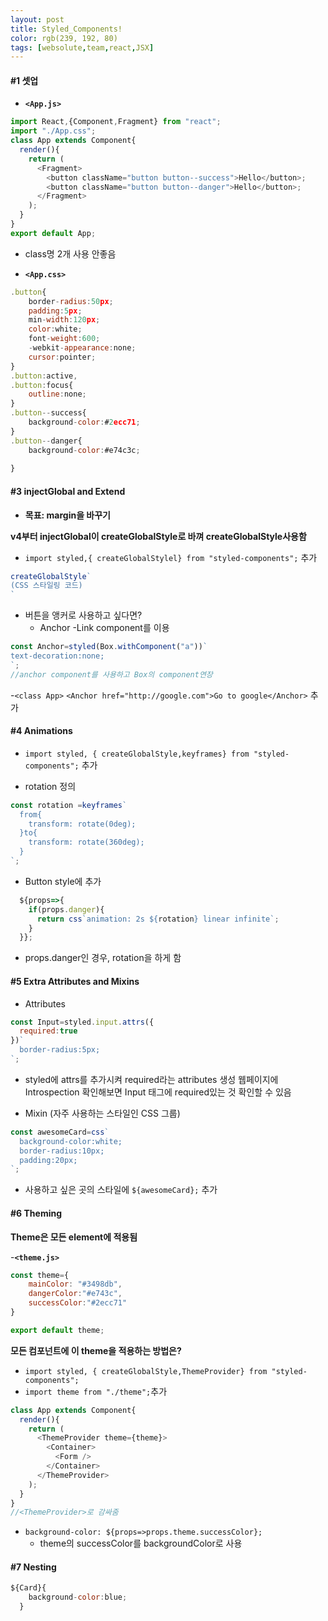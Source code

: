 ```yaml
---
layout: post
title: Styled_Components!
color: rgb(239, 192, 80)
tags: [websolute,team,react,JSX]
---
```


#### #1 셋업

- __`<App.js>`__

```javascript
import React,{Component,Fragment} from "react"; 
import "./App.css";
class App extends Component{
  render(){
    return (
      <Fragment>
        <button className="button button--success">Hello</button>;
        <button className="button button--danger">Hello</button>;        
      </Fragment>
    );
  }
}
export default App;
```

- class명 2개 사용 안좋음


- __`<App.css>`__

```javascript
.button{
    border-radius:50px;
    padding:5px;
    min-width:120px;
    color:white;
    font-weight:600;
    -webkit-appearance:none;
    cursor:pointer;
}
.button:active,
.button:focus{
    outline:none;
}
.button--success{
    background-color:#2ecc71;
} 
.button--danger{
    background-color:#e74c3c;
    
}
```


#### #3 injectGlobal and Extend


- __목표: margin을 바꾸기__


__v4부터 injectGlobal이  createGlobalStyle로 바껴  createGlobalStyle사용함__


- `import styled,{ createGlobalStylel} from "styled-components";` 추가


```javascript
createGlobalStyle`
(CSS 스타일링 코드)
`
```


- 버튼을 앵커로 사용하고 싶다면?
    - Anchor -Link component를 이용

```javascript
const Anchor=styled(Box.withComponent("a"))`
text-decoration:none;
`;
//anchor component를 사용하고 Box의 component연장 
```

-`<class App>`
` <Anchor href="http://google.com">Go to google</Anchor> ` 추가


#### #4 Animations



- `import styled, { createGlobalStyle,keyframes} from "styled-components";` 추가

- rotation 정의

```javascript
const rotation =keyframes`
  from{
    transform: rotate(0deg);
  }to{
    transform: rotate(360deg);
  }
`;
```

- Button style에 추가

```javascript
  ${props=>{
    if(props.danger){
      return css`animation: 2s ${rotation} linear infinite`;
    }
  }};
```

- props.danger인 경우, rotation을 하게 함


#### #5 Extra Attributes and Mixins


- Attributes
```javascript
const Input=styled.input.attrs({
  required:true  
})`
  border-radius:5px;
`;
```
- styled에 attrs를 추가시켜 required라는 attributes 생성
웹페이지에 Introspection 확인해보면 Input 태그에 required있는 것 확인할 수 있음 



- Mixin (자주 사용하는 스타일인 CSS 그룹)
```javascript
const awesomeCard=css`
  background-color:white;
  border-radius:10px;
  padding:20px;
`;
```


- 사용하고 싶은 곳의 스타일에 `${awesomeCard};` 추가


#### #6 Theming


__Theme은 모든 element에 적용됨__

-__`<theme.js>`__
```javascript
const theme={
    mainColor: "#3498db",
    dangerColor:"#e743c",
    successColor:"#2ecc71"
}

export default theme;
```


__모든 컴포넌트에 이 theme을 적용하는 방법은?__
- `import styled, { createGlobalStyle,ThemeProvider} from "styled-components";`
- `import theme from "./theme";`추가


```javascript
class App extends Component{
  render(){
    return (
      <ThemeProvider theme={theme}>
        <Container>
          <Form />
        </Container>  
      </ThemeProvider>
    );
  }
}
//<ThemeProvider>로 감싸줌
```

- `background-color: ${props=>props.theme.successColor};`
    - theme의 successColor를 backgroundColor로 사용 

#### #7 Nesting

```javascript
${Card}{
    background-color:blue;
  }
```
